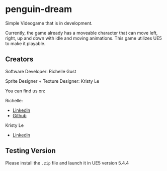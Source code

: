 # penguin-dream
Simple Videogame that is in development.

Currently, the game already has a moveable character that can move left, right, up and down with idle and moving animations.
This game utilizes UE5 to make it playable.

## Creators

Software Developer: Richelle Gust

Sprite Designer + Texture Designer: Kristy Le

You can find us on:

Richelle:
- [Linkedin](https://www.linkedin.com/in/richelle-gust/)
- [Github](https://github.com/richelleg-star)

Kristy Le
- [Linkedin](https://www.linkedin.com/in/kristy-le-5719982a5/)

## Testing Version

Please install the `.zip` file and launch it in UE5 version 5.4.4
